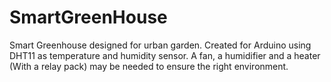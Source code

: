 SmartGreenHouse
===============

Smart Greenhouse designed for urban garden.
Created for Arduino using DHT11 as temperature and humidity sensor.
A fan, a humidifier and a heater (With a relay pack) may be needed to ensure the right environment.
